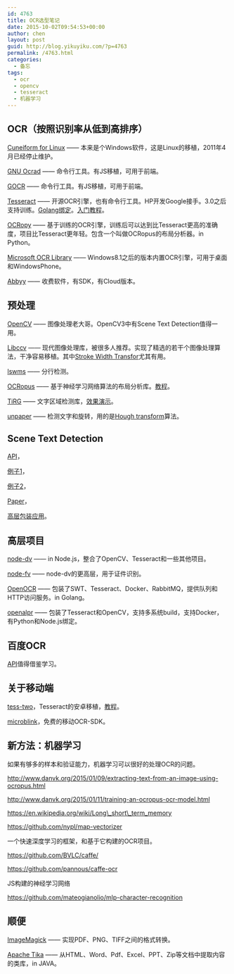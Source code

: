 ```yaml
---
id: 4763
title: OCR选型笔记
date: 2015-10-02T09:54:53+00:00
author: chen
layout: post
guid: http://blog.yikuyiku.com/?p=4763
permalink: /4763.html
categories:
  - 备忘
tags:
  - ocr
  - opencv
  - tesseract
  - 机器学习
---
```

## OCR（按照识别率从低到高排序）

[Cuneiform for Linux](https://launchpad.net/cuneiform-linux) —— 本来是个Windows软件，这是Linux的移植，2011年4月已经停止维护。
  
[GNU Ocrad](https://www.gnu.org/software/ocrad/) —— 命令行工具。有JS移植，可用于前端。
  
[GOCR](http://jocr.sourceforge.net/) —— 命令行工具。有JS移植，可用于前端。
  
[Tesseract](https://github.com/tesseract-ocr/tesseract) —— 开源OCR引擎，也有命令行工具。HP开发Google接手。3.0之后支持训练。[Golang绑定](https://godoc.org/gopkg.in/GeertJohan/go.tesseract.v1)。[入门教程](http://www.joyofdata.de/blog/a-guide-on-ocr-with-tesseract-3-03/)。
  
[OCRopy](https://github.com/tmbdev/ocropy) —— 基于训练的OCR引擎，训练后可以达到比Tesseract更高的准确度，项目比Tesseract更年轻。包含一个叫做OCRopus的布局分析器。in Python。
  
[Microsoft OCR Library](https://blogs.windows.com/buildingapps/2014/09/18/microsoft-ocr-library-for-windows-runtime/) —— Windows8.1之后的版本内置OCR引擎，可用于桌面和WindowsPhone。
  
[Abbyy](http://www.abbyy.com/) —— 收费软件，有SDK，有Cloud版本。

## 预处理

[OpenCV](http://opencv.org/) —— 图像处理老大哥。OpenCV3中有Scene Text Detection值得一用。
  
[Libccv](http://libccv.org/) —— 现代图像处理库，被很多人推荐。实现了精选的若干个图像处理算法，干净容易移植。其中[Stroke Width Transfor](http://libccv.org/doc/doc-swt/)尤其有用。
  
[lswms](http://sourceforge.net/projects/lswms/) —— 分行检测。
  
[OCRopus](https://github.com/tmbdev/ocropy) —— 基于神经学习网络算法的布局分析库。[教程](http://www.danvk.org/2015/01/09/extracting-text-from-an-image-using-ocropus.html)。
  
[TiRG](http://sourceforge.net/projects/tirg/) —— 文字区域检测库，[效果演示](http://funkybee.narod.ru/)。
  
[unpaper](https://github.com/Flameeyes/unpaper) —— 检测文字和旋转，用的是[Hough transform](https://en.wikipedia.org/wiki/Hough_transform)算法。

## Scene Text Detection

[API](http://docs.opencv.org/3.0-beta/modules/text/doc/erfilter.html)，
  
[例子1](https://github.com/Itseez/opencv_contrib/blob/master/modules/text/samples/textdetection.cpp)，
  
[例子2](https://github.com/Itseez/opencv_contrib/blob/master/modules/text/samples/end_to_end_recognition.cpp)，
  
[Paper](http://cmp.felk.cvut.cz/~neumalu1/neumann-cvpr2012.pdf)，
  
[高层包装应用](https://github.com/tleyden/open-ocr/wiki/Stroke-Width-Transform)。

## 高层项目

[node-dv](https://github.com/creatale/node-dv) —— in Node.js，整合了OpenCV、Tesseract和一些其他项目。
  
[node-fv](https://github.com/creatale/node-fv) —— node-dv的更高层，用于证件识别。
  
[OpenOCR](https://github.com/tleyden/open-ocr) —— 包装了SWT、Tesseract、Docker、RabbitMQ，提供队列和HTTP访问服务。in Golang。
  
[openalpr](https://github.com/openalpr/openalpr) —— 包装了Tesseract和OpenCV，支持多系统build，支持Docker，有Python和Node.js绑定。

## 百度OCR

[API](http://apistore.baidu.com/apiworks/servicedetail/146.html)值得借鉴学习。

## 关于移动端

[tess-two](https://github.com/rmtheis/tess-two)，Tesseract的安卓移植，[教程](http://gaut.am/making-an-ocr-android-app-using-tesseract/)。
  
[microblink](https://microblink.com/)，免费的移动OCR-SDK。

## 新方法：机器学习

如果有够多的样本和验证能力，机器学习可以很好的处理OCR的问题。
  
http://www.danvk.org/2015/01/09/extracting-text-from-an-image-using-ocropus.html
  
http://www.danvk.org/2015/01/11/training-an-ocropus-ocr-model.html
  
https://en.wikipedia.org/wiki/Long\_short\_term_memory
  
https://github.com/nypl/map-vectorizer

一个快速深度学习的框架，和基于它构建的OCR项目。
  
https://github.com/BVLC/caffe/
  
https://github.com/pannous/caffe-ocr

JS构建的神经学习网络
  
https://github.com/mateogianolio/mlp-character-recognition

## 顺便

[ImageMagick](http://www.imagemagick.org/) —— 实现PDF、PNG、TIFF之间的格式转换。
  
[Apache Tika](https://tika.apache.org/) —— 从HTML、Word、Pdf、Excel、PPT、Zip等文档中提取内容的类库，in JAVA。